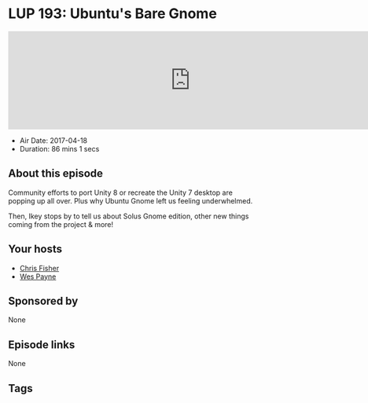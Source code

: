 # LUP 193: Ubuntu's Bare Gnome

<iframe src="https://player.fireside.fm/v2/RUkczH-V+dYZ3vr_y?theme=dark" width="740" height="200" frameborder="0" scrolling="no"></iframe>

* Air Date: 2017-04-18
* Duration: 86 mins 1 secs

## About this episode

Community efforts to port Unity 8 or recreate the Unity 7 desktop are popping up all over. Plus why Ubuntu Gnome left us feeling underwhelmed.

Then, Ikey stops by to tell us about Solus Gnome edition, other new things coming from the project & more!

## Your hosts
* [Chris Fisher](https://linuxunplugged.com/hosts/chrislas)
* [Wes Payne](https://linuxunplugged.com/hosts/wes)

## Sponsored by

None



## Episode links

None



## Tags


